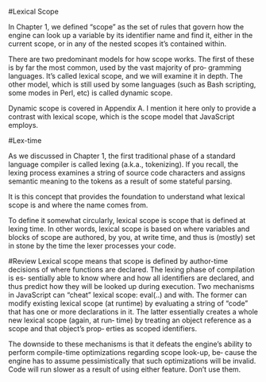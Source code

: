 #Lexical Scope

In Chapter 1, we defined “scope” as the set of rules that govern how the engine can look up a variable by its identifier name and find it, either in the current scope, or in any of the nested scopes it’s contained within.

There are two predominant models for how scope works. The first of these is by far the most common, used by the vast majority of pro‐ gramming languages. It’s called lexical scope, and we will examine it in depth. The other model, which is still used by some languages (such as Bash scripting, some modes in Perl, etc) is called dynamic scope.

Dynamic scope is covered in Appendix A. I mention it here only to provide a contrast with lexical scope, which is the scope model that JavaScript employs.

#Lex-time

As we discussed in Chapter 1, the first traditional phase of a standard language compiler is called lexing (a.k.a., tokenizing). If you recall, the lexing process examines a string of source code characters and assigns semantic meaning to the tokens as a result of some stateful parsing.

It is this concept that provides the foundation to understand what lexical scope is and where the name comes from.

To define it somewhat circularly, lexical scope is scope that is defined at lexing time. In other words, lexical scope is based on where variables and blocks of scope are authored, by you, at write time, and thus is (mostly) set in stone by the time the lexer processes your code.

#Review
Lexical scope means that scope is defined by author-time decisions of where functions are declared. The lexing phase of compilation is es‐ sentially able to know where and how all identifiers are declared, and thus predict how they will be looked up during execution.
Two mechanisms in JavaScript can “cheat” lexical scope: eval(..) and with. The former can modify existing lexical scope (at runtime) by evaluating a string of “code” that has one or more declarations in it. The latter essentially creates a whole new lexical scope (again, at run‐ time) by treating an object reference as a scope and that object’s prop‐ erties as scoped identifiers.

The downside to these mechanisms is that it defeats the engine’s ability to perform compile-time optimizations regarding scope look-up, be‐ cause the engine has to assume pessimistically that such optimizations will be invalid. Code will run slower as a result of using either feature. Don’t use them.